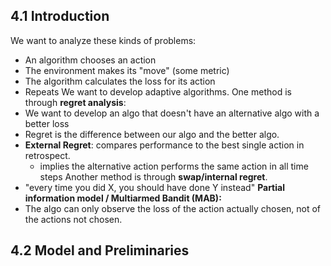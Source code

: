 ## 4.1 Introduction
We want to analyze these kinds of problems:
- An algorithm chooses an action
- The environment makes its "move" (some metric)
- The algorithm calculates the loss for its action
- Repeats
We want to develop adaptive algorithms.
One method is through **regret analysis**:
- We want to develop an algo that doesn't have an alternative algo with a better loss
- Regret is the difference between our algo and the better algo.
- **External Regret**: compares performance to the best single action in retrospect.
	- implies the alternative action performs the same action in all time steps
Another method is through **swap/internal regret**.
- "every time you did X, you should have done Y instead"
**Partial information model / Multiarmed Bandit (MAB):** 
- The algo can only observe the loss of the action actually chosen, not of the actions not chosen.
## 4.2 Model and Preliminaries
